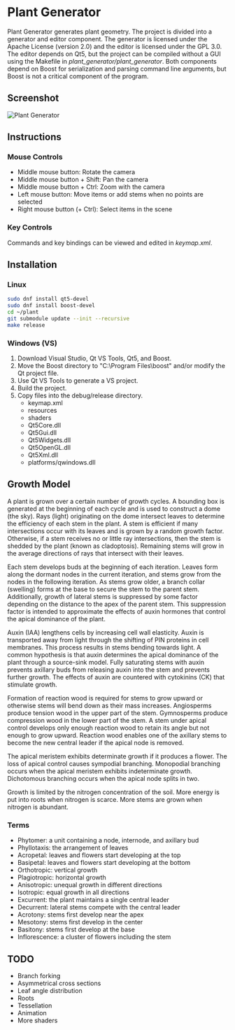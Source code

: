 # Plant Generator

Plant Generator generates plant geometry. The project is divided into a generator and editor component. The generator is licensed under the Apache License (version 2.0) and the editor is licensed under the GPL 3.0. The editor depends on Qt5, but the project can be compiled without a GUI using the Makefile in _plant_generator/plant_generator_. Both components depend on Boost for serialization and parsing command line arguments, but Boost is not a critical component of the program.

## Screenshot

![Plant Generator](https://www.fcreyf.com/static/plant/pg.png)

## Instructions

### Mouse Controls

- Middle mouse button: Rotate the camera
- Middle mouse button + Shift: Pan the camera
- Middle mouse button + Ctrl: Zoom with the camera
- Left mouse button: Move items or add stems when no points are selected
- Right mouse button (+ Ctrl): Select items in the scene

### Key Controls

Commands and key bindings can be viewed and edited in _keymap.xml_.

## Installation

### Linux

```sh
sudo dnf install qt5-devel
sudo dnf install boost-devel
cd ~/plant
git submodule update --init --recursive
make release
```

### Windows (VS)

1. Download Visual Studio, Qt VS Tools, Qt5, and Boost.
2. Move the Boost directory to "C:\\Program Files\\boost" and/or modify the Qt project file.
3. Use Qt VS Tools to generate a VS project.
4. Build the project.
5. Copy files into the debug/release directory.
    - keymap.xml
    - resources
    - shaders
    - Qt5Core.dll
    - Qt5Gui.dll
    - Qt5Widgets.dll
    - Qt5OpenGL.dll
    - Qt5Xml.dll
    - platforms/qwindows.dll

## Growth Model

A plant is grown over a certain number of growth cycles. A bounding box is generated at the beginning of each cycle and is used to construct a dome (the sky). Rays (light) originating on the dome intersect leaves to determine the efficiency of each stem in the plant. A stem is efficient if many intersections occur with its leaves and is grown by a random growth factor. Otherwise, if a stem receives no or little ray intersections, then the stem is shedded by the plant (known as cladoptosis). Remaining stems will grow in the average directions of rays that intersect with their leaves.

Each stem develops buds at the beginning of each iteration. Leaves form along the dormant nodes in the current iteration, and stems grow from the nodes in the following iteration. As stems grow older, a branch collar (swelling) forms at the base to secure the stem to the parent stem. Additionally, growth of lateral stems is suppressed by some factor depending on the distance to the apex of the parent stem. This suppression factor is intended to approximate the effects of auxin hormones that control the apical dominance of the plant.

Auxin (IAA) lengthens cells by increasing cell wall elasticity. Auxin is transported away from light through the shifting of PIN proteins in cell membranes. This process results in stems bending towards light. A common hypothesis is that auxin determines the apical dominance of the plant through a source-sink model. Fully saturating stems with auxin prevents axillary buds from releasing auxin into the stem and prevents further growth. The effects of auxin are countered with cytokinins (CK) that stimulate growth.

Formation of reaction wood is required for stems to grow upward or otherwise stems will bend down as their mass increases. Angiosperms produce tension wood in the upper part of the stem. Gymnosperms produce compression wood in the lower part of the stem. A stem under apical control develops only enough reaction wood to retain its angle but not enough to grow upward. Reaction wood enables one of the axillary stems to become the new central leader if the apical node is removed.

The apical meristem exhibits determinate growth if it produces a flower. The loss of apical control causes sympodial branching. Monopodial branching occurs when the apical meristem exhibits indeterminate growth. Dichotomous branching occurs when the apical node splits in two.

Growth is limited by the nitrogen concentration of the soil. More energy is put into roots when nitrogen is scarce. More stems are grown when nitrogen is abundant.

### Terms

- Phytomer: a unit containing a node, internode, and axillary bud
- Phyllotaxis: the arrangement of leaves
- Acropetal: leaves and flowers start developing at the top
- Basipetal: leaves and flowers start developing at the bottom
- Orthotropic: vertical growth
- Plagiotropic: horizontal growth
- Anisotropic: unequal growth in different directions
- Isotropic: equal growth in all directions
- Excurrent: the plant maintains a single central leader
- Decurrent: lateral stems compete with the central leader
- Acrotony: stems first develop near the apex
- Mesotony: stems first develop in the center
- Basitony: stems first develop at the base
- Inflorescence: a cluster of flowers including the stem

## TODO

- Branch forking
- Asymmetrical cross sections
- Leaf angle distribution
- Roots
- Tessellation
- Animation
- More shaders
